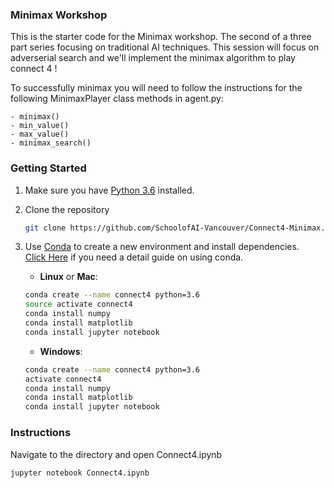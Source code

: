 ### Minimax Workshop
This is the starter code for the Minimax workshop. The second of a three part series focusing on traditional AI techniques.
This session will focus on adverserial search and we'll implement the minimax algorithm to play connect 4 !

To successfully minimax you will need to follow the instructions for the following MinimaxPlayer class methods in agent.py:
    
    - minimax()
    - min_value()
    - max_value()
    - minimax_search()

### Getting Started
1. Make sure you have [Python 3.6](https://www.python.org/) installed.

2. Clone the repository
    ```bash
    git clone https://github.com/SchoolofAI-Vancouver/Connect4-Minimax.git
    ```
    
3. Use [Conda](https://conda.io/projects/conda/en/latest/user-guide/install/index.html) to create a new environment and install dependencies. <br>[Click Here](https://nbviewer.jupyter.org/github/johannesgiorgis/school_of_ai_vancouver/blob/master/intro_to_data_science_tools/01_introduction_to_conda_and_jupyter_notebooks.ipynb) if you need a detail guide on using conda.

    - __Linux__ or __Mac__: 
    ```bash
    conda create --name connect4 python=3.6
    source activate connect4
    conda install numpy
    conda install matplotlib
    conda install jupyter notebook
    ```
  
    - __Windows__: 
    ```bash
    conda create --name connect4 python=3.6 
    activate connect4
    conda install numpy
    conda install matplotlib
    conda install jupyter notebook
    ```

### Instructions
Navigate to the directory and open Connect4.ipynb

    jupyter notebook Connect4.ipynb
